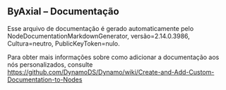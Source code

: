 <!--- Autodesk.DesignScript.Geometry.TSpline.TSplineInitialSymmetry.ByAxial --->
<!--- JD64YTCISTRATZEZRPXZEAEJDPRE7LPFJKKEAMZPJO2POFCEJDGA --->
## ByAxial – Documentação
Esse arquivo de documentação é gerado automaticamente pelo NodeDocumentationMarkdownGenerator, versão=2.14.0.3986, Cultura=neutro, PublicKeyToken=nulo.

Para obter mais informações sobre como adicionar a documentação aos nós personalizados, consulte https://github.com/DynamoDS/Dynamo/wiki/Create-and-Add-Custom-Documentation-to-Nodes

